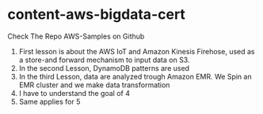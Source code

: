 # content-aws-bigdata-cert

Check The Repo AWS-Samples on Github  

1. First lesson is about the AWS IoT and Amazon Kinesis Firehose, used as a store-and forward mechanism to input data on S3. 
2. In the second Lesson, DynamoDB patterns are used
3. In the third Lesson, data are analyzed trough Amazon EMR. We Spin an EMR cluster and we make data transformation
4. I have to understand the goal of 4
5. Same applies for 5
